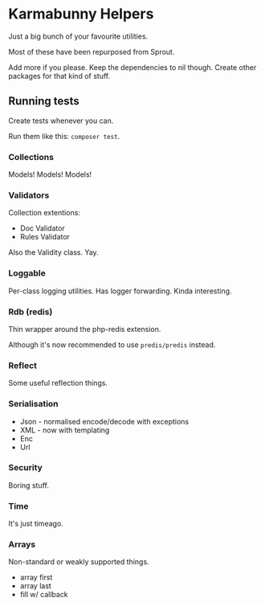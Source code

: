 # Karmabunny Helpers

Just a big bunch of your favourite utilities.

Most of these have been repurposed from Sprout.

Add more if you please. Keep the dependencies to nil though.
Create other packages for that kind of stuff.


## Running tests

Create tests whenever you can.

Run them like this: `composer test`.


### Collections

Models! Models! Models!


### Validators

Collection extentions:
- Doc Validator
- Rules Validator

Also the Validity class. Yay.


### Loggable

Per-class logging utilities. Has logger forwarding. Kinda interesting.


### Rdb (redis)

Thin wrapper around the php-redis extension.

Although it's now recommended to use `predis/predis` instead.


### Reflect

Some useful reflection things.


### Serialisation

- Json - normalised encode/decode with exceptions
- XML - now with templating
- Enc
- Url


### Security

Boring stuff.


### Time

It's just timeago.


### Arrays

Non-standard or weakly supported things.

- array first
- array last
- fill w/ callback
